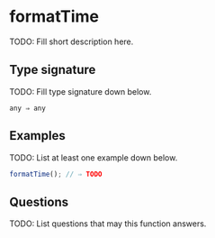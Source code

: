# formatTime

TODO: Fill short description here.

## Type signature

TODO: Fill type signature down below.

```
any ⇒ any
```

## Examples

TODO: List at least one example down below.

```javascript
formatTime(); // ⇒ TODO
```

## Questions

TODO: List questions that may this function answers.

